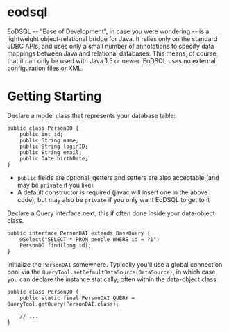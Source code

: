 # eodsql
EoDSQL -- "Ease of Development", in case you were wondering -- is a lightweight
object-relational bridge for Java. It relies only on the standard JDBC APIs,
and uses only a small number of annotations to specify data mappings between Java and relational databases.
This means, of course, that it can only be used with Java 1.5 or newer.
EoDSQL uses no external configuration files or XML.

# Getting Starting

Declare a model class that represents your database table:
```
public class PersonDO {
    public int id;
    public String name;
    public String loginID;
    public String email;
    public Date birthDate;
}
```

* `public` fields are optional, getters and setters are also acceptable (and may be `private` if you like)
* A default constructor is required (javac will insert one in the above code), but may also be `private` if you only want EoDSQL to get to it

Declare a Query interface next, this if often done inside your data-object class.

```
public interface PersonDAI extends BaseQuery {
    @Select("SELECT * FROM people WHERE id = ?1")
    PersonDO find(long id);
}
```

Initialize the `PersonDAI` somewhere. Typically you'll use a global connection pool via the `QueryTool.setDefaultDataSource(DataSource)`, in which
case you can declare the instance statically; often within the data-object class:

```
public class PersonDO {
    public static final PersonDAI QUERY = QueryTool.getQuery(PersonDAI.class);

    // ...
}
```